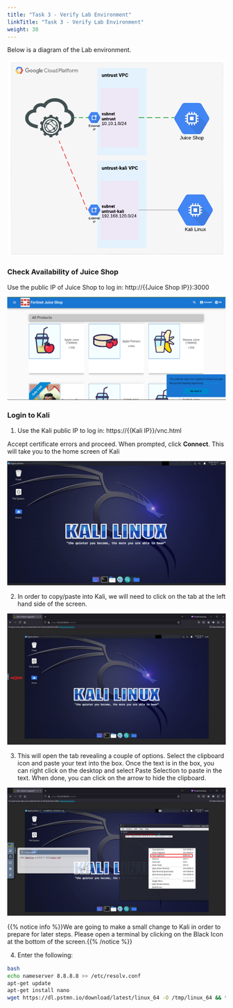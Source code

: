 ```yaml
---
title: "Task 3 - Verify Lab Environment"
linkTitle: "Task 3 - Verify Lab Environment"
weight: 30
---
```


Below is a diagram of the Lab environment.

![lab1](diagram.png)

### Check Availability of Juice Shop

Use the public IP of Juice Shop to log in: http://{{Juice Shop IP}}:3000

![Juiceshop Home Page](juice-home.png)

### Login to Kali

1.  Use the Kali public IP to log in: https://{{Kali IP}}/vnc.html

Accept certificate errors and proceed.  When prompted, click **Connect**.  This will take you to the home screen of Kali

![Kali Home Page](kali-home.png)

2.  In order to copy/paste into Kali, we will need to click on the tab at the left hand side of the screen.

![cp-tab](cp-tab-kali.png)

3.  This will open the tab revealing a couple of options.  Select the clipboard icon and paste your text into the box.  Once the text is in the box, you can right click on the desktop and select Paste Selection to paste in the text.  When done, you can click on the arrow to hide the clipboard.

![paste-kali](paste-kali.png)

{{% notice info %}}We are going to make a small change to Kali in order to prepare for later steps. Please open a terminal by clicking on the Black Icon at the bottom of the screen.{{% /notice %}}

 4.  Enter the following:

```sh
bash
echo nameserver 8.8.8.8 >> /etc/resolv.conf
apt-get update
apt-get install nano
wget https://dl.pstmn.io/download/latest/linux_64 -O /tmp/linux_64 && tar xvzf /tmp/linux_64 -C /tmp/ && sudo mv /tmp/Postman /opt/ && sudo ln -s /opt/Postman/app/Postman /usr/local/bin/Postman
```
